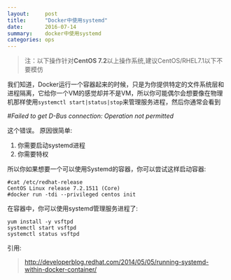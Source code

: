 ```yaml
---
layout:     post
title:      "Docker中使用systemd"
date:       2016-07-14
summary:    docker中使用systemd
categories: ops
---
```


> 注：以下操作针对**CentOS 7.2**以上操作系统,建议CentOS/RHEL7.1以下不要模仿

  我们知道，Docker运行一个容器起来的时候，只是为你提供特定的文件系统层和进程隔离，它给你一个VM的感觉却并不是VM，所以你可能偶尔会想要像在物理机那样使用`systemctl start|status|stop`来管理服务进程，然后你通常会看到

*#*Failed to get D-Bus connection: Operation not permitted**
<!-- more -->

这个错误。
原因很简单:

1. 你需要启动systemd进程
2. 你需要特权

所以你如果想要一个可以使用Systemd的容器，你可以尝试这样启动容器:

```
#cat /etc/redhat-release 
CentOS Linux release 7.2.1511 (Core) 
#docker run -tdi --privileged centos init
```

在容器中，你可以使用systemd管理服务进程了:

```
yum install -y vsftpd
systemctl start vsftpd
systemctl status vsftpd
```

引用:
> http://developerblog.redhat.com/2014/05/05/running-systemd-within-docker-container/

